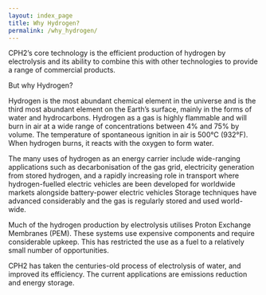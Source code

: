 ```yaml
---
layout: index_page
title: Why Hydrogen?
permalink: /why_hydrogen/
---
```


CPH2’s core technology is the efficient production of hydrogen by electrolysis and its ability to combine this with other technologies to provide a range of commercial products. 

But why Hydrogen?

Hydrogen is the most abundant chemical element in the universe and is the third most abundant element on the Earth’s surface, mainly in the forms of water and hydrocarbons.  Hydrogen as a gas is highly flammable and will burn in air at a wide range of concentrations between 4% and 75% by volume.  The temperature of spontaneous ignition in air is 500°C (932°F).  When hydrogen burns, it reacts with the oxygen to form water.

The many uses of hydrogen as an energy carrier include wide-ranging applications such as decarbonisation of the gas grid,  electricity generation from stored hydrogen, and a rapidly increasing role in transport where hydrogen-fuelled electric vehicles are been developed for worldwide markets alongside battery-power electric vehicles Storage techniques have advanced considerably and the gas is regularly stored and used world-wide.

Much of the hydrogen production by electrolysis utilises Proton Exchange Membranes (PEM).  These systems use expensive components and require considerable upkeep.  This has restricted the use as a fuel to a relatively small number of opportunities.

CPH2 has taken the centuries-old process of electrolysis of water, and improved its efficiency.  The current applications are emissions reduction and energy storage.



